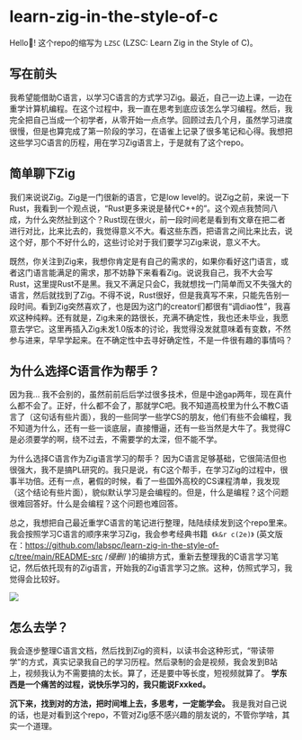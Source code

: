 # learn-zig-in-the-style-of-c

Hello🙋!
这个repo的缩写为 `LZSC` (LZSC: Learn Zig in the Style of C)。

## 写在前头

我希望能借助C语言，以学习C语言的方式学习Zig。最近，自己一边上课，一边在重学计算机编程。在这个过程中，我一直在思考到底应该怎么学习编程。然后，我完全把自己当成一个初学者，从零开始一点点学。回顾过去几个月，虽然学习进度很慢，但是也算完成了第一阶段的学习，在语雀上记录了很多笔记和心得。我想把这些学习C语言的历程，用在学习Zig语言上，于是就有了这个repo。

## 简单聊下Zig

我们来说说Zig。Zig是一门很新的语言，它是low level的。说Zig之前，来说一下Rust，我看到一个观点说，“Rust更多来说是替代C++的”。这个观点我赞同八成，为什么突然扯到这个？Rust现在很火，前一段时间老是看到有文章在把二者进行对比，比来比去的，我觉得意义不大。看这些东西，把语言之间比来比去，说这个好，那个不好什么的，这些讨论对于我们要学习Zig来说，意义不大。

既然，你关注到Zig来，我想你肯定是有自己的需求的，如果你看好这门语言，或者这门语言能满足的需求，那不妨静下来看看Zig。说说我自己，我不大会写Rust，这里提Rust不是黑。我又不满足只会C，我就想找一门简单而又不失强大的语言，然后就找到了Zig。不得不说，Rust很好，但是我真写不来，只能先告别一段时间。看到Zig突然喜欢了，也是因为这门的creator们都很有“调diao性”，我喜欢这种纯粹。还有就是，Zig未来的路很长，充满不确定性，我也还未毕业，我愿意去学它。这里再插入Zig未发1.0版本的讨论，我觉得没发就意味着有变数，不然参与进来，早早学起来。在不确定性中去寻好确定性，不是一件很有趣的事情吗？

## 为什么选择C语言作为帮手？

因为我... 我不会别的，虽然前前后后学过很多技术，但是中途gap两年，现在真什么都不会了。正好，什么都不会了，那就学C吧。我不知道高校里为什么不教C语言了（这句话有些片面），我的一些同学一些学CS的朋友，他们有些不会编程，我不知道为什么，还有一些一谈底层，直接懵逼，还有一些当然是大牛了。我觉得C是必须要学的啊，绕不过去，不需要学的太深，但不能不学。

为什么选择C语言作为Zig语言学习的帮手？ 因为C语言足够基础，它很简洁但也很强大，我不是搞PL研究的。我只是说，有C这个帮手，在学习Zig的过程中，很事半功倍。还有一点，暑假的时候，看了一些国外高校的CS课程清单，我发现（这个结论有些片面），貌似默认学习是会编程的。但是，什么是编程？这个问题很难回答好。什么是会编程？这个问题也难回答。

总之，我想把自己最近重学C语言的笔记进行整理，陆陆续续发到这个repo里来。我会按照学习C语言的顺序来学习Zig，我会参考经典书籍`  《k&r c(2e)》 ` (英文版在：https://github.com/labspc/learn-zig-in-the-style-of-c/tree/main/README-src  /*侵删*/ )的编排方式，重新去整理我的C语言学习笔记，然后依托现有的Zig语言，开始我的Zig语言学习之旅。这种，仿照式学习，我觉得会比较好。

![](https://raw.githubusercontent.com/labspc/learn-zig-in-the-style-of-c/main/README-src/krc-2e-cn.png)

## 怎么去学？

我会逐步整理C语言文档，然后找到Zig的资料，以读书会这种形式，“带读带学”的方式，真实记录我自己的学习历程。然后录制的会是视频，我会发到B站上，视频我认为不需要搞的太长。算了，还是要中等长度，短视频就算了。 **学东西是一个痛苦的过程，说快乐学习的，我只能说Fxxked。**

**沉下来，找到对的方法，把时间堆上去，多思考，一定能学会。** 我是我对自己说的话，也是对看到这个repo，不管对Zig感不感兴趣的朋友说的，不管你学啥，其实一个道理。
